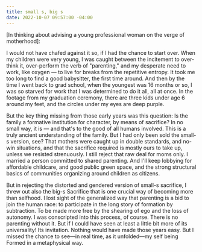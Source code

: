 ```yaml
---
title: small s, big s
date: 2022-10-07 09:57:00 -04:00
---
```


[In thinking about advising a young professional woman on the verge of motherhood]:

I would not have chafed against it so, if I had the chance to start over. When my children were very young, I was caught between the incitement to over-think it, over-perform the verb of "parenting," and my desperate need to work, like oxygen — to live for breaks from the repetitive entropy. It took me too long to find a good babysitter, the first time around. And then by the time I went back to grad school, when the youngest was 16 months or so, I was so starved for work that I was determined to do it all, all at once. In the footage from my graduation ceremony, there are three kids under age 6 around my feet, and the circles under my eyes are deep purple.

But the key thing missing from those early years was this question: Is the family a formative institution for character, by means of sacrifice? In no small way, it is — and that's to the good of all humans involved. This is a truly ancient understanding of the family. But I had only been sold the small-s version, see? That mothers were caught up in double standards, and no-win situations, and that the sacrifice required is mostly ours to take up, unless we resisted strenuously. I still reject that raw deal for moms only. I married a person committed to shared parenting. And I'll keep lobbying for affordable childcare, and good public green space, and the strong structural basics of communities organizing around children as citizens. 

But in rejecting the distorted and gendered version of small-s sacrifice, I threw out also the big-s Sacrifice that is one crucial way of becoming more than selfhood. I lost sight of the generalized way that parenting is a bid to join the human race: to participate in the long story of formation by subtraction. To be made more free by the shearing of ego and the loss of autonomy. I was conscripted into this process, of course. There is no parenting without it. But if I could have seen at least a little bit more of its universality! Its invitation. Nothing would have made those years easy. But I missed the chance to see—in real time, as it unfolded—my self being Formed in a metaphysical way. 